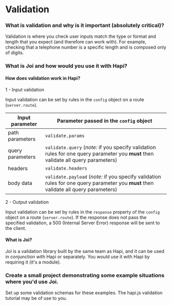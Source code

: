 # Validation

### What is validation and why is it important (absolutely critical)?

Validation is where you check user inputs match the type or format and length that you expect (and therefore can work with). For example, checking that a telephone number is a specific length and is composed only of digits.

### What is Joi and how would you use it with Hapi?

#### How does validation work in Hapi?

1 - Input validation

Input validation can be set by rules in the `config` object on a route (`server.route`).

|Input parameter    | Parameter passed in the `config` object |
|-------------------|-----------------------------------------|
|path parameters    |`validate.params`                        |
|query parameters   |`validate.query` (*note:* if you specify validation rules for one query parameter you **must** then validate all query parameters)                       |
|headers    |`validate.headers`                        |
|body data    |`validate.payload` (*note:* if you specify validation rules for one query parameter you **must** then validate all query parameters)                      |

2 - Output validation

Input validation can be set by rules in the `response` property of the `config` object on a route (`server.route`). If the response does not pass the specified validation, a 500 (Internal Server Error) response will be sent to the client.

#### What is Joi?

Joi is a validation library built by the same team as Hapi, and it can be used in conjunction with Hapi or separately. You would use it with Hapi by requiring it (it's a module).

### Create a small project demonstrating some example situations where you'd use Joi.

Set up some validation schemas for these examples. The hapi.js validation tutorial may be of use to you.
